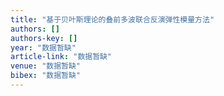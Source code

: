 ```yaml
---
title: "基于贝叶斯理论的叠前多波联合反演弹性模量方法"
authors: []
authors-key: []
year: "数据暂缺"
article-link: "数据暂缺"
venue: "数据暂缺"
bibex: "数据暂缺"
---
```


